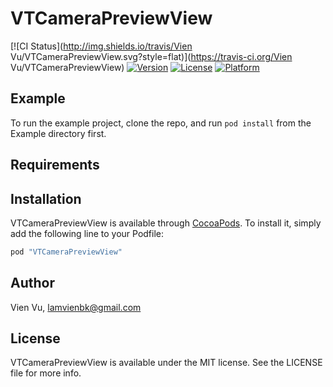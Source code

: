 # VTCameraPreviewView

[![CI Status](http://img.shields.io/travis/Vien Vu/VTCameraPreviewView.svg?style=flat)](https://travis-ci.org/Vien Vu/VTCameraPreviewView)
[![Version](https://img.shields.io/cocoapods/v/VTCameraPreviewView.svg?style=flat)](http://cocoapods.org/pods/VTCameraPreviewView)
[![License](https://img.shields.io/cocoapods/l/VTCameraPreviewView.svg?style=flat)](http://cocoapods.org/pods/VTCameraPreviewView)
[![Platform](https://img.shields.io/cocoapods/p/VTCameraPreviewView.svg?style=flat)](http://cocoapods.org/pods/VTCameraPreviewView)

## Example

To run the example project, clone the repo, and run `pod install` from the Example directory first.

## Requirements

## Installation

VTCameraPreviewView is available through [CocoaPods](http://cocoapods.org). To install
it, simply add the following line to your Podfile:

```ruby
pod "VTCameraPreviewView"
```

## Author

Vien Vu, lamvienbk@gmail.com

## License

VTCameraPreviewView is available under the MIT license. See the LICENSE file for more info.

